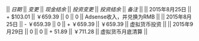 || *日期* || *变更* || *现金结余* || *投资变更* || *投资结余* || *备注* ||
|| 2015年8月25日 || + $103.01 || ￥659.39 || 0 || 0 || Adsense收入，并兑换为RMB ||
|| 2015年8月25日 || - ￥659.39 || 0 || + ￥659.39 || ￥659.39 || 虚拟货币投资 ||
|| 2015年9月29日 || 0 || 0 || + 51.89 || ￥711.28 || 虚拟货币月底清算 ||
